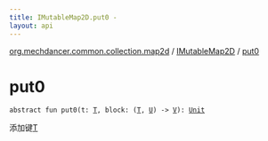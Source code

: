 ```yaml
---
title: IMutableMap2D.put0 - 
layout: api
---
```


<div class='api-docs-breadcrumbs'><a href="../index.html">org.mechdancer.common.collection.map2d</a> / <a href="index.html">IMutableMap2D</a> / <a href="./put0.html">put0</a></div>

# put0

<div class="signature"><code><span class="keyword">abstract</span> <span class="keyword">fun </span><span class="identifier">put0</span><span class="symbol">(</span><span class="parameterName" id="org.mechdancer.common.collection.map2d.IMutableMap2D$put0(org.mechdancer.common.collection.map2d.IMutableMap2D.T, kotlin.Function2((org.mechdancer.common.collection.map2d.IMutableMap2D.T, org.mechdancer.common.collection.map2d.IMutableMap2D.U, org.mechdancer.common.collection.map2d.IMutableMap2D.V)))/t">t</span><span class="symbol">:</span>&nbsp;<a href="index.html#T"><span class="identifier">T</span></a><span class="symbol">, </span><span class="parameterName" id="org.mechdancer.common.collection.map2d.IMutableMap2D$put0(org.mechdancer.common.collection.map2d.IMutableMap2D.T, kotlin.Function2((org.mechdancer.common.collection.map2d.IMutableMap2D.T, org.mechdancer.common.collection.map2d.IMutableMap2D.U, org.mechdancer.common.collection.map2d.IMutableMap2D.V)))/block">block</span><span class="symbol">:</span>&nbsp;<span class="symbol">(</span><a href="index.html#T"><span class="identifier">T</span></a><span class="symbol">,</span>&nbsp;<a href="index.html#U"><span class="identifier">U</span></a><span class="symbol">)</span>&nbsp;<span class="symbol">-&gt;</span>&nbsp;<a href="index.html#V"><span class="identifier">V</span></a><span class="symbol">)</span><span class="symbol">: </span><a href="https://kotlinlang.org/api/latest/jvm/stdlib/kotlin/-unit/index.html"><span class="identifier">Unit</span></a></code></div>

添加键<a href="index.html#T">T</a>


